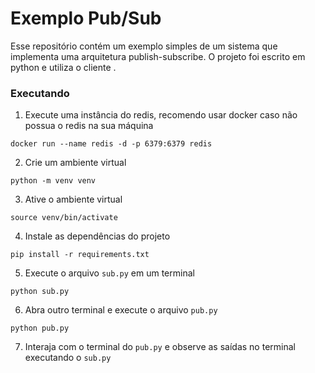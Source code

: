 # Exemplo Pub/Sub
Esse repositório contém um exemplo simples de um sistema que implementa uma arquitetura publish-subscribe. O projeto foi escrito 
em python e utiliza o cliente .

### Executando
1. Execute uma instância do redis, recomendo usar docker caso não possua o redis na sua máquina
```
docker run --name redis -d -p 6379:6379 redis
```
2. Crie um ambiente virtual
```
python -m venv venv
```
3. Ative o ambiente virtual
```
source venv/bin/activate
```
4. Instale as dependências do projeto
```
pip install -r requirements.txt
```
5. Execute o arquivo `sub.py` em um terminal
```
python sub.py
```
6. Abra outro terminal e execute o arquivo `pub.py`
```
python pub.py
```
7. Interaja com o terminal do `pub.py` e observe as saídas no terminal executando o `sub.py`